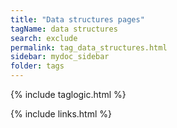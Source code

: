 ```yaml
---
title: "Data structures pages"
tagName: data structures
search: exclude
permalink: tag_data_structures.html
sidebar: mydoc_sidebar
folder: tags
---
```

{% include taglogic.html %}

{% include links.html %}